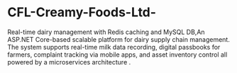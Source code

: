 # CFL-Creamy-Foods-Ltd-
Real-time dairy management with Redis caching and MySQL DB,An ASP.NET Core-based scalable platform for dairy supply chain management. The system supports real-time milk data recording, digital passbooks for farmers, complaint tracking via mobile apps, and asset inventory control all powered by a microservices architecture .
